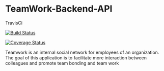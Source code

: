 # TeamWork-Backend-API
TravisCi

[![Build Status](https://travis-ci.com/teezyfortune/TeamWork-Backend-API.svg?branch=develop)](https://travis-ci.com/teezyfortune/TeamWork-Backend-API)

[![Coverage Status](https://coveralls.io/repos/github/teezyfortune/TeamWork-Backend-API/badge.svg?branch=develop)](https://coveralls.io/github/teezyfortune/TeamWork-Backend-API?branch=develop)

Teamwork is an internal social network for employees of an organization. The goal of this application is to facilitate more interaction between colleagues and promote team bonding and team work